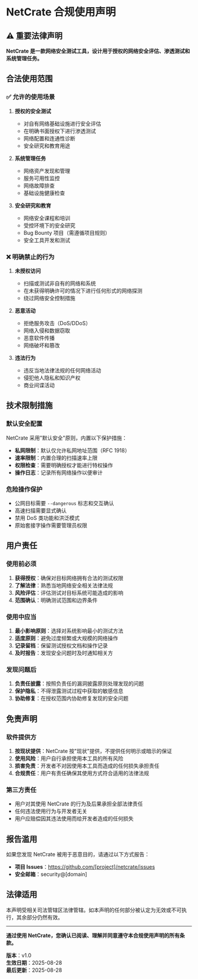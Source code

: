 # NetCrate 合规使用声明

## ⚠️ 重要法律声明

**NetCrate 是一款网络安全测试工具，设计用于授权的网络安全评估、渗透测试和系统管理任务。**

## 合法使用范围

### ✅ 允许的使用场景

1. **授权的安全测试**
   - 对自有网络基础设施进行安全评估
   - 在明确书面授权下进行渗透测试
   - 网络配置和连通性诊断
   - 安全研究和教育用途

2. **系统管理任务**
   - 网络资产发现和管理
   - 服务可用性监控
   - 网络故障排查
   - 基础设施健康检查

3. **安全研究和教育**
   - 网络安全课程和培训
   - 受控环境下的安全研究
   - Bug Bounty 项目（需遵循项目规则）
   - 安全工具开发和测试

### ❌ 明确禁止的行为

1. **未授权访问**
   - 扫描或测试非自有的网络和系统
   - 在未获得明确许可的情况下进行任何形式的网络探测
   - 绕过网络安全控制措施

2. **恶意活动**
   - 拒绝服务攻击（DoS/DDoS）
   - 网络入侵和数据窃取
   - 恶意软件传播
   - 网络破坏和篡改

3. **违法行为**
   - 违反当地法律法规的任何网络活动
   - 侵犯他人隐私和知识产权
   - 商业间谍活动

## 技术限制措施

### 默认安全配置

NetCrate 采用"默认安全"原则，内置以下保护措施：

- **私网限制**：默认仅允许私网地址范围（RFC 1918）
- **速率限制**：内置合理的扫描速率上限
- **权限检查**：需要明确授权才能进行特权操作
- **操作日志**：记录所有网络操作以便审计

### 危险操作保护

- 公网目标需要 `--dangerous` 标志和交互确认
- 高速扫描需要显式确认
- 禁用 DoS 类功能和洪泛模式
- 原始套接字操作需要管理员权限

## 用户责任

### 使用前必须

1. **获得授权**：确保对目标网络拥有合法的测试权限
2. **了解法律**：熟悉当地网络安全相关法律法规
3. **风险评估**：评估测试对目标系统可能造成的影响
4. **范围确认**：明确测试范围和边界条件

### 使用中应当

1. **最小影响原则**：选择对系统影响最小的测试方法
2. **适度原则**：避免过度频繁或大规模的网络操作
3. **记录留档**：保留测试授权文档和操作记录
4. **及时报告**：发现安全问题时及时通知相关方

### 发现问题后

1. **负责任披露**：按照负责任的漏洞披露原则处理发现的问题
2. **保护隐私**：不得泄露测试过程中获取的敏感信息
3. **协助修复**：在授权范围内协助修复发现的安全问题

## 免责声明

### 软件提供方

1. **按现状提供**：NetCrate 按"现状"提供，不提供任何明示或暗示的保证
2. **使用风险**：用户自行承担使用本工具的所有风险
3. **损害免责**：开发者不对因使用本工具而造成的任何损失承担责任
4. **合规责任**：用户有责任确保其使用方式符合适用的法律法规

### 第三方责任

- 用户对其使用 NetCrate 的行为及后果承担全部法律责任
- 任何违法使用行为与开发者无关
- 用户应赔偿因其违法使用而给开发者造成的任何损失

## 报告滥用

如果您发现 NetCrate 被用于恶意目的，请通过以下方式报告：

- **项目 Issues**：https://github.com/[project]/netcrate/issues
- **安全邮箱**：security@[domain]

## 法律适用

本声明受相关司法管辖区法律管辖。如本声明的任何部分被认定为无效或不可执行，其余部分仍然有效。

---

**通过使用 NetCrate，您确认已阅读、理解并同意遵守本合规使用声明的所有条款。**

**版本**：v1.0  
**生效日期**：2025-08-28  
**最后更新**：2025-08-28